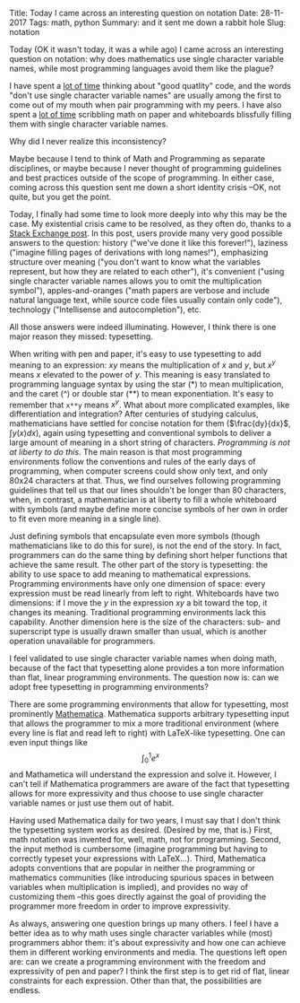 Title: Today I came across an interesting question on notation
Date: 28-11-2017
Tags: math, python
Summary: and it sent me down a rabbit hole
Slug: notation

Today (OK it wasn't today, it was a while ago) I came across an interesting
question on notation: why does mathematics use single character variable
names, while most programming languages avoid them like the plague?

I have spent a [lot of time](www.recurse.com) thinking about "good
quatlity" code, and the words "don't use single character variable names"
are usually among the first to come out of my mouth when pair programming
with my peers. I have also spent a
[lot of time](networkscienceinstitute.org) scribbling math on paper and
whiteboards blissfully filling them with single character variable names.

Why did I never realize this inconsistency?

Maybe because I tend to think of Math and Programming as separate
disciplines, or maybe because I never thought of programming guidelines and
best practices outside of the scope of programming. In either case, coming
across this question sent me down a short identity crisis –OK, not quite,
but you get the point.

Today, I finally had some time to look more deeply into why this may be the
case. My existential crisis came to be resolved, as they often do, thanks
to a
[Stack Exchange post](https://math.stackexchange.com/questions/24241/why-do-mathematicians-use-single-letter-variables). In
this post, users provide many very good possible answers to the question:
history ("we've done it like this forever!"), laziness ("imagine filling
pages of derivations with long names!"), emphasizing structure over meaning
("you don't want to know what the variables represent, but how they are
related to each other"), it's convenient ("using single character variable
names allows you to omit the multiplication symbol"), apples-and-oranges
("math papers are verbose and include natural language text, while source
code files usually contain only code"), technology ("Intellisense and
autocompletion"), etc.

All those answers were indeed illuminating. However, I think there is one
major reason they missed: typesetting.

When writing with pen and paper, it's easy to use typesetting to add
meaning to an expression: $xy$ means the multiplication of $x$ and $y$, but
$x^y$ means $x$ elevated to the power of $y$. This meaning is easy
translated to programming language syntax by using the star (&ast;) to mean
multiplication, and the caret (^) or double star (&ast;&ast;) to mean
exponentiation. It's easy to remember that `x**y` means $x^y$. What about
more complicated examples, like differentiation and integration? After
centuries of studying calculus, mathematicians have settled for concise
notation for them ($\frac{dy}{dx}$, $\int y(x)dx$), again using typesetting
and conventional symbols to deliver a large amount of meaning in a short
string of characters. *Programming is not at liberty to do this*. The main
reason is that most programming environments follow the conventions and
rules of the early days of programming, when computer screens could show
only text, and only 80x24 characters at that. Thus, we find ourselves
following programming guidelines that tell us that our lines shouldn't be
longer than 80 characters, when, in contrast, a mathematician is at liberty
to fill a whole whiteboard with symbols (and maybe define more concise
symbols of her own in order to fit even more meaning in a single line).

Just defining symbols that encapsulate even more symbols (though
mathematicians like to do this for sure), is not the end of the story. In
fact, programmers can do the same thing by defining short helper functions
that achieve the same result. The other part of the story is typesetting:
the ability to use space to add meaning to mathematical
expressions. Programming environments have only one dimension of space:
every expression must be read linearly from left to right. Whiteboards have
two dimensions: if I move the $y$ in the expression $xy$ a bit toward the
top, it changes its meaning. Traditional programming environments lack this
capability. Another dimension here is the size of the characters: sub- and
superscript type is usually drawn smaller than usual, which is another
operation unavailable for programmers.

I feel validated to use single character variable names when doing math,
because of the fact that typesetting alone provides a ton more information
than flat, linear programming environments. The question now is: can we
adopt free typesetting in programming environments?

There are some programming environments that allow for typesetting, most
prominently
[Mathematica](https://www.wolfram.com/mathematica/). Mathematica supports
arbitrary typesetting input that allows the programmer to mix a more
traditional environment (where every line is flat and read left to right)
with LaTeX-like typesetting. One can even input things like $$ \int_0^1 e^x
$$ and Mathametica will understand the expression and solve it. However, I
can't tell if Mathematica programmers are aware of the fact that
typesetting allows for more expressivity and thus choose to use single
character variable names or just use them out of habit.

Having used Mathematica daily for two years, I must say that I don't think
the typesetting system works as desired. (Desired by me, that is.) First,
math notation was invented for, well, math, not for programming. Second,
the input method is cumbersome (imagine programming but having to correctly
typeset your expressions with LaTeX...). Third, Mathematica adopts
conventions that are popular in neither the programming or mathematics
communities (like introducing spurious spaces in between variables when
multiplication is implied), and provides no way of customizing them –this
goes directly against the goal of providing the programmer more freedom in
order to improve expressivity.

As always, answering one question brings up many others. I feel I have a
better idea as to why math uses single character variables while (most)
programmers abhor them: it's about expressivity and how one can achieve
them in different working environments and media. The questions left open
are: can we create a programming environment with the freedom and
expressivity of pen and paper? I think the first step is to get rid of
flat, linear constraints for each expression. Other than that, the
possibilities are endless.
